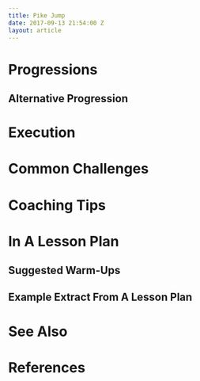 ```yaml
---
title: Pike Jump
date: 2017-09-13 21:54:00 Z
layout: article
---
```


# Progressions

## Alternative Progression

# Execution
    
# Common Challenges
    
# Coaching Tips

# In A Lesson Plan

## Suggested Warm-Ups

## Example Extract From A Lesson Plan

# See Also

# References